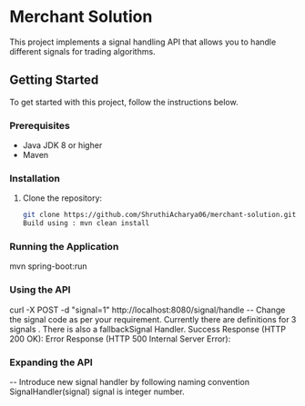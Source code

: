 # Merchant Solution
This project implements a signal handling API that allows you to handle different signals for trading algorithms.
## Getting Started
To get started with this project, follow the instructions below.
### Prerequisites
- Java JDK 8 or higher
- Maven
### Installation
1. Clone the repository:

   ```sh
   git clone https://github.com/ShruthiAcharya06/merchant-solution.git
   Build using : mvn clean install
### Running the Application
mvn spring-boot:run

### Using the API
curl -X POST -d "signal=1" http://localhost:8080/signal/handle
    -- Change the signal code as per your requirement. Currently there are definitions for 3 signals . There is also a fallbackSignal Handler.
  Success Response (HTTP 200 OK):
  Error Response (HTTP 500 Internal Server Error):

### Expanding the API
 -- Introduce new signal handler by following naming convention SignalHandler(signal) signal is integer number.

